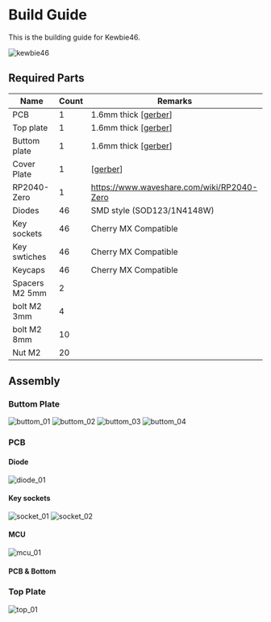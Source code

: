 # Build Guide

This is the building guide for Kewbie46.

![kewbie46](images/kewbie46.png)

## Required Parts

|Name|Count|Remarks|
|---|--|--|
|PCB|1|1.6mm thick [[gerber](../gerber/jlcpcb)]|
|Top plate|1|1.6mm thick [[gerber](../gerber/jlcpcb)]|
|Buttom plate|1|1.6mm thick [[gerber](../gerber/jlcpcb)]|
|Cover Plate|1|[[gerber](../gerber/jlcpcb)]|
|RP2040-Zero|1|https://www.waveshare.com/wiki/RP2040-Zero|
|Diodes|46|SMD style (SOD123/1N4148W)|
|Key sockets|46| Cherry MX Compatible|
|Key swtiches|46|Cherry MX Compatible|
|Keycaps|46|Cherry MX Compatible|
|Spacers M2 5mm|2|
|bolt M2 3mm|4|
|bolt M2 8mm|10|
|Nut M2|20|

## Assembly

### Buttom Plate

![buttom_01](images/buttom_01.png)
![buttom_02](images/buttom_02.png)
![buttom_03](images/buttom_03.png)
![buttom_04](images/buttom_04.png)

### PCB

#### Diode

![diode_01](images/pcb.png)

#### Key sockets

![socket_01](images/socket_01.png)
![socket_02](images/socket_02.png)

#### MCU

![mcu_01](images/mcu_01.png)

#### PCB & Bottom


### Top Plate

![top_01](images/top_01.png)

